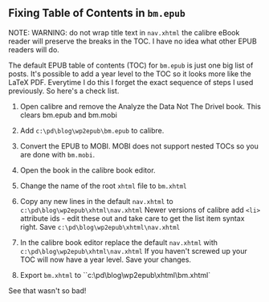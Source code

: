 Fixing Table of Contents in `bm.epub`
-------------------------------------

NOTE: WARNING: do not wrap title text in `nav.xhtml` the calibre
eBook reader will preserve the breaks in the TOC. I have
no idea what other EPUB readers will do.

The default EPUB table of contents (TOC) for `bm.epub` is just one big 
list of posts. It's possible to add a year level to the TOC so it
looks more like the LaTeX PDF.  Everytime I do this I forget 
the exact sequence of steps I used previously. So here's
a check list.

1. Open calibre and remove the Analyze the Data Not The Drivel book. 
   This clears bm.epub and bm.mobi

2. Add `c:\pd\blog\wp2epub\bm.epub` to calibre.

3. Convert the EPUB to MOBI. MOBI does not support nested
   TOCs so you are done with `bm.mobi`.

4. Open the book in the calibre book editor.

5. Change the name of the root `xhtml` file to `bm.xhtml`

6. Copy any new lines in the default `nav.xhtml` to `c:\pd\blog\wp2epub\xhtml\nav.xhtml`
   Newer versions of calibre add `<li>` attribute ids - edit these out and take
   care to get the list item syntax right. Save `c:\pd\blog\wp2epub\xhtml\nav.xhtml`

7. In the calibre book editor replace the default `nav.xhtml` with `c:\pd\blog\wp2epub\xhtml\nav.xhtml`
   If you haven't screwed up your TOC will now have a year level. Save your changes.

8. Export `bm.xhtml` to ``c:\pd\blog\wp2epub\xhtml\bm.xhtml` 

See that wasn't so bad!